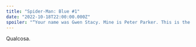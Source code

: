 ```yaml
---
title: "Spider-Man: Blue #1"
date: "2022-10-18T22:00:00.000Z"
spoiler: "“Your name was Gwen Stacy. Mine is Peter Parker. This is the story of how we fell in love. Or, more appropriately, how we almost didn't fall in love.”"
---
```


Qualcosa.